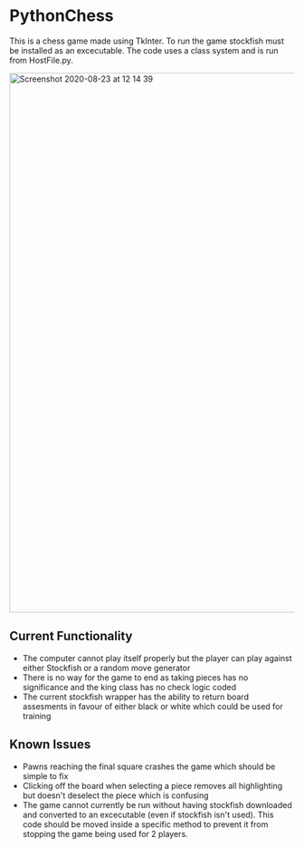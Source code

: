 # PythonChess
This is a chess game made using TkInter. To run the game stockfish must be installed as an excecutable.
The code uses a class system and is run from HostFile.py.

<img width="952" alt="Screenshot 2020-08-23 at 12 14 39" src="https://user-images.githubusercontent.com/66065325/90977062-67c44000-e53a-11ea-943c-d1644a1bcf2a.png">

## Current Functionality
* The computer cannot play itself properly but the player can play against either Stockfish or a random move generator
* There is no way for the game to end as taking pieces has no significance and the king class has no check logic coded
* The current stockfish wrapper has the ability to return board assesments in favour of either black or white which could be used for training

## Known Issues
* Pawns reaching the final square crashes the game which should be simple to fix
* Clicking off the board when selecting a piece removes all highlighting but doesn't deselect the piece which is confusing
* The game cannot currently be run without having stockfish downloaded and converted to an excecutable (even if stockfish isn't used). This code should be moved inside a specific method to prevent it from stopping the game being used for 2 players.

